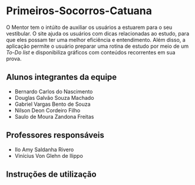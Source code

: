 # Primeiros-Socorros-Catuana

O Mentor tem o intúito de auxiliar os usuários a estuarem para o seu vestibular. O site ajuda os usuários com dicas relacionadas ao estudo, para que eles possam ter uma melhor eficiência e entendimento. Além disso, a aplicação permite o usuário preparar uma rotina de estudo por meio de um *To-Do list* e disponibiliza gráficos com conteúdos recorrentes em sua prova.

## Alunos integrantes da equipe

* Bernardo Carlos do Nascimento
* Douglas Galvão Souza Machado
* Gabriel Vargas Bento de Souza
* Nilson Deon Cordeiro Filho
* Saulo de Moura Zandona Freitas

## Professores responsáveis

* Ilo Amy Saldanha Rivero
* Vinícius Von Glehn de Ilippo

## Instruções de utilização
